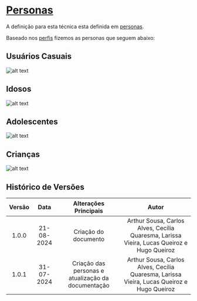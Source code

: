 # [Personas](tecnicas.md#personas)

A definição para esta técnica esta definida em [personas](tecnicas.md#personas).

Baseado nos [perfis](perfil.md) fizemos as personas que seguem abaixo:

##  Usuários Casuais
![alt text](../assets/imagens/personas%20-%20Quadro%201.jpg)

## Idosos
![alt text](../assets/imagens/personas%20-%20Quadro%202.jpg)

## Adolescentes
![alt text](../assets/imagens/personas%20-%20Quadro%203.jpg)

## Crianças
![alt text](../assets/imagens/personas%20-%20Quadro%204.jpg)


## Histórico de Versões

| **Versão** | **Data** | **Alterações Principais** | **Autor** |
| :--: | :--: | :--: | :--: | 
| 1.0.0 | 21-08-2024 | Criação do documento | Arthur Sousa, Carlos Alves, Cecília Quaresma, Larissa Vieira, Lucas Queiroz e Hugo Queiroz |
| 1.0.1 | 31-07-2024 | Criação das personas e atualização da documentação | Arthur Sousa, Carlos Alves, Cecília Quaresma, Larissa Vieira, Lucas Queiroz e Hugo Queiroz |

